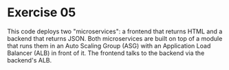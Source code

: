 # Exercise 05

This code deploys two "microservices": a frontend that returns HTML and a backend that returns JSON. Both microservices
are built on top of a module that runs them in an Auto Scaling Group (ASG) with an Application Load Balancer (ALB) in 
front of it. The frontend talks to the backend via the backend's ALB.